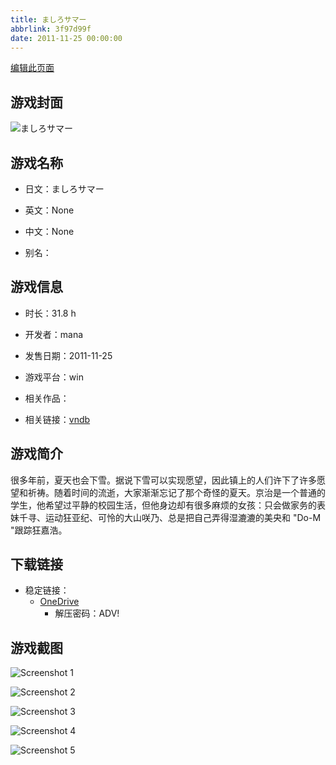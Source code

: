 ```yaml
---
title: ましろサマー
abbrlink: 3f97d99f
date: 2011-11-25 00:00:00
---
```

[编辑此页面](https://github.com/ACG-3/ADV3-source/blob/main/source/_posts/games/%E3%81%BE%E3%81%97%E3%82%8D%E3%82%B5%E3%83%9E%E3%83%BC.md)

## 游戏封面

![ましろサマー](https://pan.timero.xyz/d/onedrive/img_lib_001/%E3%81%BE%E3%81%97%E3%82%8D%E3%82%B5%E3%83%9E%E3%83%BC_cover.avif)


## 游戏名称

- 日文：ましろサマー
- 英文：None
- 中文：None

- 别名：


## 游戏信息

- 时长：31.8 h
- 开发者：mana
- 发售日期：2011-11-25
- 游戏平台：win
- 相关作品：

- 相关链接：[vndb](https://vndb.org/v7722)


## 游戏简介

很多年前，夏天也会下雪。据说下雪可以实现愿望，因此镇上的人们许下了许多愿望和祈祷。随着时间的流逝，大家渐渐忘记了那个奇怪的夏天。京治是一个普通的学生，他希望过平静的校园生活，但他身边却有很多麻烦的女孩：只会做家务的表妹千寻、运动狂亚纪、可怜的大山咲乃、总是把自己弄得湿漉漉的美央和 "Do-M "跟踪狂嘉浩。




## 下载链接

- 稳定链接：
    - [OneDrive](https://pan.timero.xyz/onedrive/adv_lib_001/%E3%81%BE%E3%81%97%E3%82%8D%E3%82%B5%E3%83%9E%E3%83%BC)
        - 解压密码：ADV!



## 游戏截图


![Screenshot 1](https://pan.timero.xyz/d/onedrive/img_lib_001/%E3%81%BE%E3%81%97%E3%82%8D%E3%82%B5%E3%83%9E%E3%83%BC_Screenshot_1.avif)

![Screenshot 2](https://pan.timero.xyz/d/onedrive/img_lib_001/%E3%81%BE%E3%81%97%E3%82%8D%E3%82%B5%E3%83%9E%E3%83%BC_Screenshot_2.avif)

![Screenshot 3](https://pan.timero.xyz/d/onedrive/img_lib_001/%E3%81%BE%E3%81%97%E3%82%8D%E3%82%B5%E3%83%9E%E3%83%BC_Screenshot_3.avif)

![Screenshot 4](https://pan.timero.xyz/d/onedrive/img_lib_001/%E3%81%BE%E3%81%97%E3%82%8D%E3%82%B5%E3%83%9E%E3%83%BC_Screenshot_4.avif)

![Screenshot 5](https://pan.timero.xyz/d/onedrive/img_lib_001/%E3%81%BE%E3%81%97%E3%82%8D%E3%82%B5%E3%83%9E%E3%83%BC_Screenshot_5.avif)

